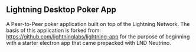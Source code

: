 ## Lightning Desktop Poker App

A Peer-to-Peer poker application built on top of the Lightning Network. The basis of this application is forked from: https://github.com/lightninglabs/lightning-app for the purpose of beginning with a starter electron app that came prepacked with LND Neutrino. <br>
